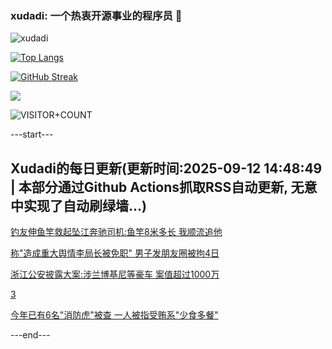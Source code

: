### xudadi: 一个热衷开源事业的程序员 👋

![xudadi](https://github-readme-stats-git-masterorgs-github-readme-stats-team.vercel.app/api?username=xudadi)

[![Top Langs](https://github-readme-stats.vercel.app/api/top-langs/?username=xudadi)](https://github.com/anuraghazra/github-readme-stats)

[![GitHub Streak](https://streak-stats.demolab.com?user=xudadi&locale=zh_Hans)](https://git.io/streak-stats)

![](https://raw.githubusercontent.com/xudadi/xudadi/main/assets/github-contribution-grid-snake.svg)

![VISITOR+COUNT](https://komarev.com/ghpvc/?username=xudadi&label=VISITOR+COUNT)


---start---

## Xudadi的每日更新(更新时间:2025-09-12 14:48:49 | 本部分通过Github Actions抓取RSS自动更新, 无意中实现了自动刷绿墙...)

[钓友伸鱼竿救起坠江奔驰司机:鱼竿8米多长 我顺流追他](https://m.163.com/news/article/K9774RQL05561G0D.html)

[称"造成重大舆情李局长被免职" 男子发朋友圈被拘4日](https://m.163.com/news/article/K96VC9SB053469LG.html)

[浙江公安披露大案:涉兰博基尼等豪车 案值超过1000万](https://m.163.com/news/article/K972GA33053469LG.html)

[3](https://m.163.com/touch/news/sub/domestic)

[今年已有6名"消防虎"被查 一人被指受贿系"少食多餐"](https://m.163.com/news/article/K96NTCTU0514BE2Q.html)

---end---
